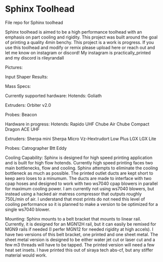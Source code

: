 # Sphinx Toolhead
File repo for Sphinx toolhead

Sphinx toolhead is aimed to be a high performance toolhead with an emphasis on part cooling and rigidity. This project was built around the goal of printing a quality 4min benchy.
This project is a work is progress. If you use this toolhead and modify or remix please upload here or reach out and let me know on instagram or discord!
My instagram is practically_printed and my discord is rileyrandall

Pictures:

Input Shaper Results:

Mass Specs:

Currently supported hardware:
Hotends:
Goliath

Extruders:
Orbiter v2.0

Probes:
Beacon

Hardware in progress:
Hotends:
Rapido UHF
Chube Air
Chube Compact
Dragon ACE UHF

Extruders:
Sherpa mini
Sherpa Micro
Vz-Hextrudort Low Plus
LGX
LGX Lite

Probes:
Catrographer
Btt Eddy

Cooling Capability:
Sphinx is designed for high speed printing application and is built for high flow hotends. Currently high speed printing faces two main bottlenecks, flow and cooling. Sphinx attempts to eliminate the cooling bottleneck as much as possible. The printed outlet ducts are kept short to keep aero loses to a minumum. The ducts are made to interface with two cpap hoses and designed to work with two ws7040 cpap blowers in parallel for maximum cooling power. I am currently not using ws7040 blowers, but instead using a hacked air matress compressor that outputs roughly 750L/min of air. I understand that most prints do not need this level of cooling performance so it is planned to make a version to be optimized for a single ws7040 blower.

Mounting:
Sphinx mounts to a belt bracket that mounts to linear rail. Currently, it is designed for an MGN12H rail, but it can easily be remixed for MGN9 rails if needed (I perfer MGN12 for needed rigidity at high accels). I have two versions of this belt bracket, one printed and one sheet metal. The sheet metal version is designed to be either water jet cut or laser cut and a few m3 threads will have to be tapped. The printed version will need a few heat set insets. I have printed this out of siraya tech abs-cf, but any stiffer material would work.


